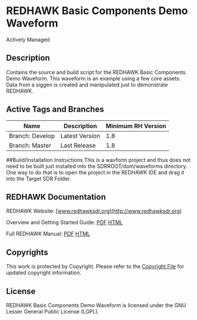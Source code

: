 # REDHAWK Basic Components Demo Waveform

Actively Managed
 
## Description

Contains the source and build script for the REDHAWK Basic Components Demo Waveform. This waveform is an example using a few core assets. Data from a siggen is created and manipulated just to demonstrate REDHAWK.


## Active Tags and Branches
|Name|Description|Minimum RH Version|
| --------|---------|-------|
|Branch: Develop | Latest Version |  1.8 |
|Branch: Master | Last Release | 1.8 |

##Build/Installation Instructions
This is a wavform project and thus does not need to be built just installed into the SDRROOT/dom/waveforms directory. One way to do that is to open the project in the REDHAWK IDE and drag it into the Target SDR Folder.

 
## REDHAWK Documentation

REDHAWK Website: [www.redhawksdr.org](http://www.redhawksdr.org)

Overview and Getting Started Guide: [PDF](http://sourceforge.net/projects/redhawksdr/files/redhawk-doc/1.10.0/REDHAWK_Overview_v1.10.0.pdf/download "PDF") [HTML](http://redhawksdr.github.com/Documentation/gettingstarted/main.html "HTML")

Full REDHAWK Manual: [PDF](http://sourceforge.net/projects/redhawksdr/files/redhawk-doc/1.10.0/REDHAWK_Manual_v1.10.0.pdf/download "PDF") [HTML](http://redhawksdr.github.com/Documentation/main.html "HTML")
 
## Copyrights

This work is protected by Copyright. Please refer to the [Copyright File](COPYRIGHT) for updated copyright information.

## License

REDHAWK Basic Components Demo Waveform is licensed under the GNU Lesser General Public License (LGPL).


